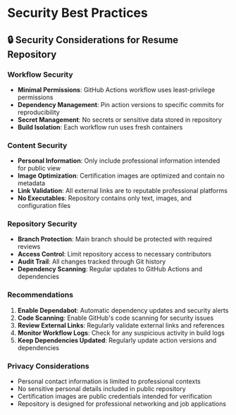 # Security Best Practices

## 🔒 Security Considerations for Resume Repository

### Workflow Security
- **Minimal Permissions**: GitHub Actions workflow uses least-privilege permissions
- **Dependency Management**: Pin action versions to specific commits for reproducibility
- **Secret Management**: No secrets or sensitive data stored in repository
- **Build Isolation**: Each workflow run uses fresh containers

### Content Security
- **Personal Information**: Only include professional information intended for public view
- **Image Optimization**: Certification images are optimized and contain no metadata
- **Link Validation**: All external links are to reputable professional platforms
- **No Executables**: Repository contains only text, images, and configuration files

### Repository Security
- **Branch Protection**: Main branch should be protected with required reviews
- **Access Control**: Limit repository access to necessary contributors
- **Audit Trail**: All changes tracked through Git history
- **Dependency Scanning**: Regular updates to GitHub Actions and dependencies

### Recommendations
1. **Enable Dependabot**: Automatic dependency updates and security alerts
2. **Code Scanning**: Enable GitHub's code scanning for security issues
3. **Review External Links**: Regularly validate external links and references
4. **Monitor Workflow Logs**: Check for any suspicious activity in build logs
5. **Keep Dependencies Updated**: Regularly update action versions and dependencies

### Privacy Considerations
- Personal contact information is limited to professional contexts
- No sensitive personal details included in public repository
- Certification images are public credentials intended for verification
- Repository is designed for professional networking and job applications